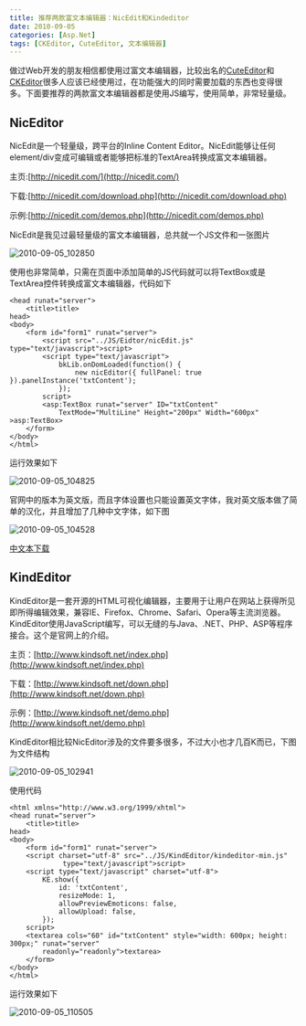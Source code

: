 ```yaml
---
title: 推荐两款富文本编辑器：NicEdit和Kindeditor
date: 2010-09-05
categories: [Asp.Net]
tags: [CKEditor, CuteEditor, 文本编辑器]
---
```


做过Web开发的朋友相信都使用过富文本编辑器，比较出名的[CuteEditor](http://cuteeditor.51aspx.com/)和[CKEditor](http://ckeditor.com/)很多人应该已经使用过，在功能强大的同时需要加载的东西也变得很多。下面要推荐的两款富文本编辑器都是使用JS编写，使用简单，非常轻量级。

## NicEditor

NicEdit是一个轻量级，跨平台的Inline Content Editor。NicEdit能够让任何 element/div变成可编辑或者能够把标准的TextArea转换成富文本编辑器。

主页:[http://nicedit.com/](http://nicedit.com/)

下载:[http://nicedit.com/download.php](http://nicedit.com/download.php)

示例:[http://nicedit.com/demos.php](http://nicedit.com/demos.php)

NicEdit是我见过最轻量级的富文本编辑器，总共就一个JS文件和一张图片

![2010-09-05_102850](http://oec2003.qiniudn.com/2010-09-05_102850.png)

使用也非常简单，只需在页面中添加简单的JS代码就可以将TextBox或是TextArea控件转换成富文本编辑器，代码如下

```
<head runat="server">
    <title>title>
head>
<body>
    <form id="form1" runat="server">
        <script src="../JS/Eidtor/nicEdit.js" type="text/javascript">script>
        <script type="text/javascript">
            bkLib.onDomLoaded(function() {
                new nicEditor({ fullPanel: true }).panelInstance('txtContent');
            });
        script>
        <asp:TextBox runat="server" ID="txtContent"
            TextMode="MultiLine" Height="200px" Width="600px" >asp:TextBox>
    </form>
</body>
</html>
```

运行效果如下

![2010-09-05_104825](http://oec2003.qiniudn.com/2010-09-05_104825.png)

官网中的版本为英文版，而且字体设置也只能设置英文字体，我对英文版本做了简单的汉化，并且增加了几种中文字体，如下图

![2010-09-05_104528](http://oec2003.qiniudn.com/2010-09-05_104528.png)

[中文本下载](http://files.cnblogs.com/oec2003/NICEidtor.rar)

## KindEditor

KindEditor是一套开源的HTML可视化编辑器，主要用于让用户在网站上获得所见即所得编辑效果，兼容IE、Firefox、Chrome、Safari、Opera等主流浏览器。 KindEditor使用JavaScript编写，可以无缝的与Java、.NET、PHP、ASP等程序接合。这个是官网上的介绍。

主页：[http://www.kindsoft.net/index.php](http://www.kindsoft.net/index.php)

下载：[http://www.kindsoft.net/down.php](http://www.kindsoft.net/down.php)

示例：[http://www.kindsoft.net/demo.php](http://www.kindsoft.net/demo.php)

KindEditor相比较NicEditor涉及的文件要多很多，不过大小也才几百K而已，下图为文件结构

![2010-09-05_102941](http://oec2003.qiniudn.com/2010-09-05_102941.png)

使用代码

```
<html xmlns="http://www.w3.org/1999/xhtml">
<head runat="server">
    <title>title>
head>
<body>
    <form id="form1" runat="server">
    <script charset="utf-8" src="../JS/KindEditor/kindeditor-min.js" 
             type="text/javascript">script>
    <script type="text/javascript" charset="utf-8">
        KE.show({
            id: 'txtContent',
            resizeMode: 1,
            allowPreviewEmoticons: false,
            allowUpload: false,
        });
    script>
    <textarea cols="60" id="txtContent" style="width: 600px; height: 300px;" runat="server"
        readonly="readonly">textarea>
    </form>
</body>
</html>
```

运行效果如下

![2010-09-05_110505](http://oec2003.qiniudn.com/2010-09-05_110505.png)

